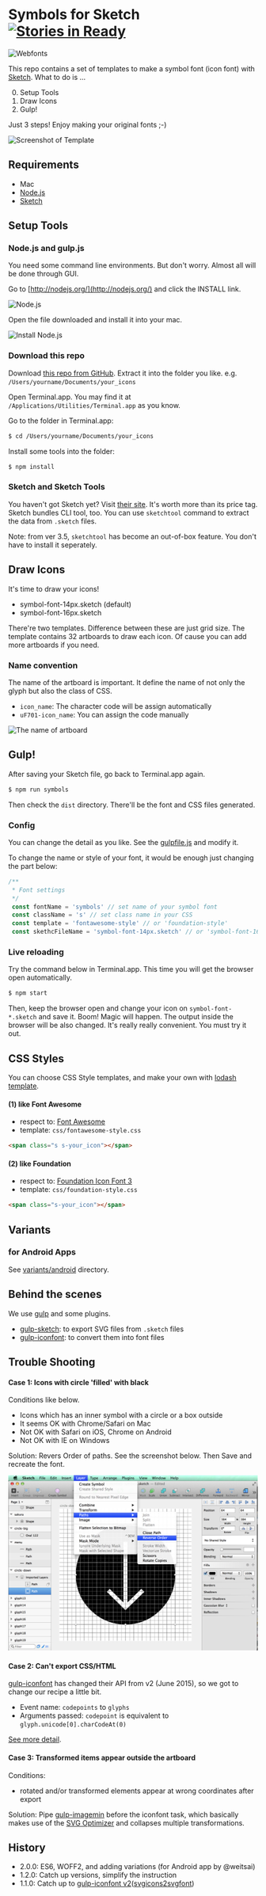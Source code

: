 # Symbols for Sketch [![Stories in Ready](https://badge.waffle.io/cognitom/symbols-for-sketch.png?label=ready&title=Ready)](https://waffle.io/cognitom/symbols-for-sketch)

![Webfonts](images/webfonts.png)

This repo contains a set of templates to make a symbol font (icon font) with [Sketch](http://bohemiancoding.com/sketch). What to do is ...

0. Setup Tools
0. Draw Icons
0. Gulp!

Just 3 steps! Enjoy making your original fonts ;-)

![Screenshot of Template](images/template.png)


## Requirements

- Mac
- [Node.js](https://nodejs.org/)
- [Sketch](https://www.sketchapp.com/)


## Setup Tools

### Node.js and gulp.js

You need some command line environments. But don't worry. Almost all will be done through GUI.

Go to [http://nodejs.org/](http://nodejs.org/) and click the INSTALL link.

![Node.js](images/nodejs.png)

Open the file downloaded and install it into your mac.

![Install Node.js](images/install-node.png)

### Download this repo

Download [this repo from GitHub](https://github.com/cognitom/symbols-for-sketch/archive/master.zip). Extract it into the folder you like. e.g. `/Users/yourname/Documents/your_icons`

Open Terminal.app. You may find it at `/Applications/Utilities/Terminal.app` as you know.

Go to the folder in Terminal.app:

```bash
$ cd /Users/yourname/Documents/your_icons
```

Install some tools into the folder:

```bash
$ npm install
```


### Sketch and Sketch Tools

You haven't got Sketch yet? Visit [their site](http://sketchapp.com/). It's worth more than its price tag. Sketch bundles CLI tool, too. You can use `sketchtool` command to extract the data from `.sketch` files.

Note: from ver 3.5, `sketchtool` has become an out-of-box feature. You don't have to install it seperately.


## Draw Icons

It's time to draw your icons!

- symbol-font-14px.sketch (default)
- symbol-font-16px.sketch

There're two templates. Difference between these are just grid size. The template contains 32 artboards to draw each icon. Of cause you can add more artboards if you need.


### Name convention

The name of the artboard is important. It define the name of not only the glyph but also the class of CSS.

- `icon_name`: The character code will be assign automatically
- `uF701-icon_name`: You can assign the code manually

![The name of artboard](images/sample.png)


## Gulp!

After saving your Sketch file, go back to Terminal.app again.

```bash
$ npm run symbols
```

Then check the `dist` directory. There'll be the font and CSS files generated.


### Config

You can change the detail as you like. See the [gulpfile.js](gulpfile.js) and modify it.

To change the name or style of your font, it would be enough just changing the part below:

```javascript
/**
 * Font settings
 */
 const fontName = 'symbols' // set name of your symbol font
 const className = 's' // set class name in your CSS
 const template = 'fontawesome-style' // or 'foundation-style'
 const skethcFileName = 'symbol-font-14px.sketch' // or 'symbol-font-16px.sketch'
```

### Live reloading

Try the command below in Terminal.app. This time you will get the browser open automatically.

```bash
$ npm start
```

Then, keep the browser open and change your icon on `symbol-font-*.sketch` and save it. Boom! Magic will happen. The output inside the browser will be also changed. It's really really convenient. You must try it out.


## CSS Styles

You can choose CSS Style templates, and make your own with [lodash template](http://lodash.com/docs#template).


#### (1) like Font Awesome

- respect to: [Font Awesome](http://fontawesome.io/)
- template: `css/fontawesome-style.css`

```html
<span class="s s-your_icon"></span>
```


#### (2) like Foundation

- respect to: [Foundation Icon Font 3](http://zurb.com/playground/foundation-icon-fonts-3)
- template: `css/foundation-style.css`

```html
<span class="s-your_icon"></span>
```


## Variants

### for Android Apps

See [variants/android](variants/android) directory.


## Behind the scenes

We use [gulp](http://gulpjs.com/) and some plugins.

- [gulp-sketch](https://github.com/cognitom/gulp-sketch): to export SVG files from `.sketch` files
- [gulp-iconfont](https://github.com/nfroidure/gulp-iconfont): to convert them into font files


## Trouble Shooting

#### Case 1: Icons with circle 'filled' with black

Conditions like below.

- Icons which has an inner symbol with a circle or a box outside
- It seems OK with Chrome/Safari on Mac
- Not OK with Safari on iOS, Chrome on Android
- Not OK with IE on Windows

Solution: Revers Order of paths. See the screenshot below. Then Save and recreate the font.

![Path Order](images/path-order.png)

#### Case 2: Can't export CSS/HTML

[gulp-iconfont](https://github.com/nfroidure/gulp-iconfont) has changed their API from v2 (June 2015), so we got to change our recipe a little bit.

- Event name: `codepoints` to `glyphs`
- Arguments passed: `codepoint` is equivalent to `glyph.unicode[0].charCodeAt(0)`

[See more detail](https://github.com/cognitom/symbols-for-sketch/blob/6cf363c0926f2ea00f7249c65cea7a279e590601/gulpfile.js#L17-L26).

#### Case 3: Transformed items appear outside the artboard

Conditions:

- rotated and/or transformed elements appear at wrong coordinates after export

Solution: Pipe [gulp-imagemin](https://github.com/sindresorhus/gulp-imagemin) before the iconfont task, which basically makes use of the [SVG Optimizer](https://github.com/svg/svgo) and collapses multiple transformations.


## History

- 2.0.0: ES6, WOFF2, and adding variations (for Android app by @weitsai)
- 1.2.0: Catch up versions, simplify the instruction
- 1.1.0: Catch up to [gulp-iconfont v2](https://github.com/nfroidure/gulp-iconfont)([svgicons2svgfont](https://github.com/nfroidure/svgicons2svgfont))
